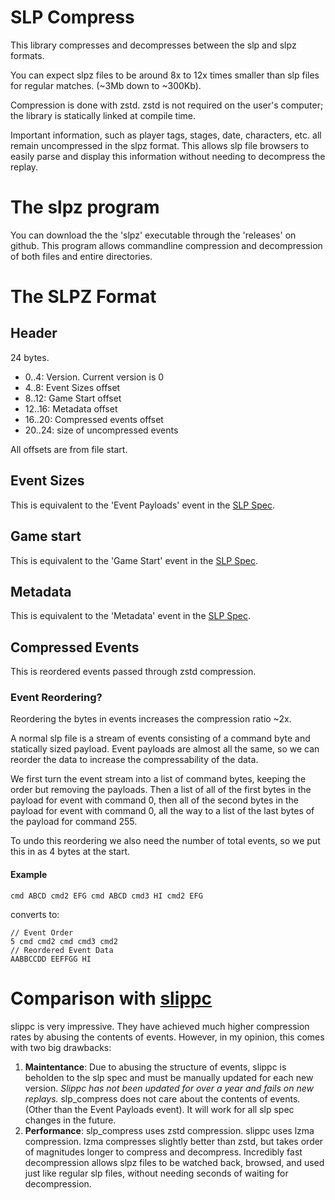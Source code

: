 # SLP Compress
This library compresses and decompresses between the slp and slpz formats.

You can expect slpz files to be around 8x to 12x times smaller than slp files for regular matches.
(~3Mb down to ~300Kb).

Compression is done with zstd. 
zstd is not required on the user's computer; the library is statically linked at compile time.

Important information, such as player tags, stages, date, characters, etc. all remain uncompressed in the slpz format. 
This allows slp file browsers to easily parse and display this information without needing to decompress the replay.

# The slpz program
You can download the the 'slpz' executable through the 'releases' on github.
This program allows commandline compression and decompression of both files and entire directories.

# The SLPZ Format

## Header
24 bytes.
- 0..4: Version. Current version is 0
- 4..8: Event Sizes offset
- 8..12: Game Start offset
- 12..16: Metadata offset
- 16..20: Compressed events offset
- 20..24: size of uncompressed events

All offsets are from file start.

## Event Sizes
This is equivalent to the 'Event Payloads' event in the [SLP Spec](https://github.com/project-slippi/slippi-wiki/blob/master/SPEC.md#event-payloads).

## Game start
This is equivalent to the 'Game Start' event in the [SLP Spec](https://github.com/project-slippi/slippi-wiki/blob/master/SPEC.md#game-start).

## Metadata
This is equivalent to the 'Metadata' event in the [SLP Spec](https://github.com/project-slippi/slippi-wiki/blob/master/SPEC.md#the-metadata-element).

## Compressed Events
This is reordered events passed through zstd compression.

### Event Reordering?
Reordering the bytes in events increases the compression ratio ~2x.

A normal slp file is a stream of events consisting of a command byte and statically sized payload.
Event payloads are almost all the same, so we can reorder the data to increase the compressability of the data.

We first turn the event stream into a list of command bytes, keeping the order but removing the payloads.
Then a list of all of the first bytes in the payload for event with command 0, 
then all of the second bytes in the payload for event with command 0,
all the way to a list of the last bytes of the payload for command 255.

To undo this reordering we also need the number of total events, so we put this in as 4 bytes at the start.

#### Example
```
cmd ABCD cmd2 EFG cmd ABCD cmd3 HI cmd2 EFG
```

converts to:
```
// Event Order
5 cmd cmd2 cmd cmd3 cmd2
// Reordered Event Data
AABBCCDD EEFFGG HI
```

# Comparison with [slippc](https://github.com/pcrain/slippc)
slippc is very impressive. 
They have achieved much higher compression rates by abusing the contents of events.
However, in my opinion, this comes with two big drawbacks:
1. **Maintentance**: Due to abusing the structure of events, slippc is beholden to the slp spec and must be manually updated for each new version.
*Slippc has not been updated for over a year and fails on new replays.*
slp_compress does not care about the contents of events. (Other than the Event Payloads event). 
It will work for all slp spec changes in the future.
2. **Performance**: slp_compress uses zstd compression. slippc uses lzma compression.
lzma compresses slightly better than zstd, but takes order of magnitudes longer to compress and decompress.
Incredibly fast decompression allows slpz files to be watched back, browsed, and used just like regular slp files,
without needing seconds of waiting for decompression.

